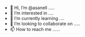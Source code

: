 - 👋 Hi, I’m @asanell .....
- 👀 I’m interested in ....
- 🌱 I’m currently learning ....
- 💞️ I’m looking to collaborate on .....
- 📫 How to reach me ......

<!---
asanell/asanell is a ✨ special ✨ repository because its `README.md` (this file) appears on your GitHub profile.
You can click the Preview link to take a look at your changes.
--->
